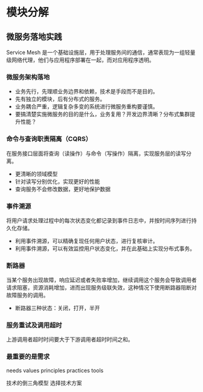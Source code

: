 # 模块分解

## 微服务落地实践

Service Mesh 是一个基础设施层，用于处理服务间的通信，通常表现为一组轻量级网络代理，他们与应用程序部署在一起，而对应用程序透明。

### 微服务架构落地
- 业务先行，先理顺业务边界和依赖，技术是手段而不是目的。
- 先有独立的模块，后有分布式的服务。
- 业务耦合严重，逻辑复杂多变的系统进行微服务重构要谨慎。
- 要搞清楚实施微服务的目的是什么，业务复用？开发边界清晰？分布式集群提升性能？

### 命令与查询职责隔离（CQRS）
在服务接口层面将查询（读操作）与命令（写操作）隔离，实现服务层的读写分离。
- 更清晰的领域模型
- 针对读写分别优化，实现更好的性能
- 查询服务不会修改数据，更好地保护数据

### 事件溯源
将用户请求处理过程中的每次状态变化都记录到事件日志中，并按时间序列进行持久化存储。
- 利用事件溯源，可以精确复现任何用户状态，进行复核审计。
- 利用事件溯源，可以有效监控用户状态变化，并在此基础上实现分布式事务。

### 断路器
当某个服务出现故障，响应延迟或者失败率增加，继续调用这个服务会导致调用者请求阻塞，资源消耗增加，进而出现服务级联失效，这种情况下使用断路器阻断对故障服务的调用。
- 断路器三种状态：关闭，打开，半开

### 服务重试及调用超时
上游调用者超时时间要大于下游调用者超时时间之和。

### 最重要的是需求

needs
values
principles
practices
tools

技术的倒三角模型
选择技术方案

